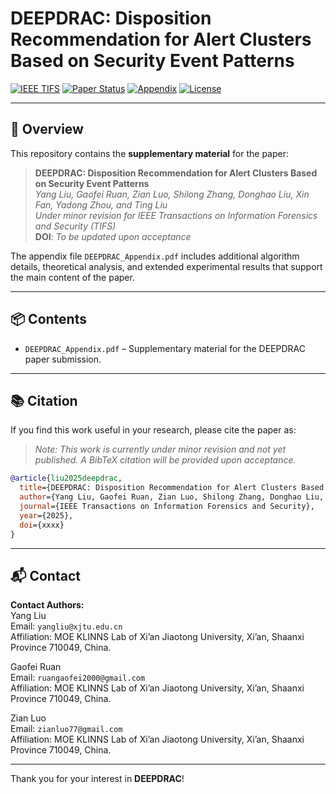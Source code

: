 <!-- # DEEPDRAC: Disposition Recommendation for Alert Clusters Based on Security Event Patterns

[![IEEE TIFS](https://img.shields.io/badge/Published%20in-IEEE%20TIFS-blue)](https://ieeexplore.ieee.org/)
[![Paper Status](https://img.shields.io/badge/Status-Published-brightgreen)]()
[![PDF](https://img.shields.io/badge/Appendix-PDF-red)](./DEEPDRAC_Appendix.pdf)
[![License](https://img.shields.io/badge/License-Academic%20Use-lightgrey)]()

---

## 📄 Overview

This repository contains the **appendix** for the paper:

> **DEEPDRAC: Disposition Recommendation for Alert Clusters Based on Security Event Patterns**  
> *Yang Liu, Member, IEEE, Gaofei Ruan, Zian Luo, Shilong Zhang, Donghao Liu, Xin Fan, Yadong Zhou, Member, IEEE, and Ting Liu, Member, IEEE*  
> *Published in IEEE Transactions on Information Forensics and Security (TIFS)*  
> **DOI**: `xxxx`

The appendix (`DEEPDRAC_Appendix.pdf`) provides additional experimental results, algorithmic details, and supplementary evaluations not included in the main paper.

---

## 📦 Contents

- `DEEPDRAC_Appendix.pdf` – Supplementary material supporting the TIFS publication.123
- `DEEPDRAC_Appendix_marked.pdf` - Supplementary material with new or modified content highlighted in blue, facilitating easy identification of recent changes or updates.

---

## 📚 Citation

If you find this work useful in your research, please cite the paper as:

```bibtex
@article{liu2025deepdrac,
  title={DEEPDRAC: Disposition Recommendation for Alert Clusters Based on Security Event Patterns},
  author={Liu, Yang and Ruan, Gaofei and Luo, Zian and Zhang, Shilong and Liu, Donghao and Fan, Xin and Zhou, Yadong and Liu, Ting},
  journal={IEEE Transactions on Information Forensics and Security},
  year={2025},
  doi={xxxx}
} -->
# DEEPDRAC: Disposition Recommendation for Alert Clusters Based on Security Event Patterns
[![IEEE TIFS](https://img.shields.io/badge/Target%20Journal-IEEE%20TIFS-blue)](https://signalprocessingsociety.org/publications-resources/ieee-transactions-information-forensics-and-security)
[![Paper Status](https://img.shields.io/badge/Status-Minor%20Revision-brightgreen)]()
[![Appendix](https://img.shields.io/badge/Supplementary-PDF-red)](./DEEPDRAC_Appendix.pdf)
[![License](https://img.shields.io/badge/License-Academic%20Use-lightgrey)]()

<!-- [![Status](https://img.shields.io/badge/Publication%20Status-Minor%20Revision-yellow)]() -->
<!-- [![IEEE TIFS](https://img.shields.io/badge/Target%20Journal-IEEE%20TIFS-blue)]() -->
---

## 📄 Overview

This repository contains the **supplementary material** for the paper:

> **DEEPDRAC: Disposition Recommendation for Alert Clusters Based on Security Event Patterns**  
> *Yang Liu, Gaofei Ruan, Zian Luo, Shilong Zhang, Donghao Liu, Xin Fan, Yadong Zhou, and Ting Liu*    
> *Under minor revision for IEEE Transactions on Information Forensics and Security (TIFS)*  
> **DOI**: *To be updated upon acceptance*

The appendix file `DEEPDRAC_Appendix.pdf` includes additional algorithm details, theoretical analysis, and extended experimental results that support the main content of the paper.

---

## 📦 Contents

- `DEEPDRAC_Appendix.pdf` – Supplementary material for the DEEPDRAC paper submission.

---

## 📚 Citation
If you find this work useful in your research, please cite the paper as:

> *Note: This work is currently under minor revision and not yet published. A BibTeX citation will be provided upon acceptance.*
```bibtex
@article{liu2025deepdrac,
  title={DEEPDRAC: Disposition Recommendation for Alert Clusters Based on Security Event Patterns},
  author={Yang Liu, Gaofei Ruan, Zian Luo, Shilong Zhang, Donghao Liu, Xin Fan, Yadong Zhou, and Ting Liu},
  journal={IEEE Transactions on Information Forensics and Security},
  year={2025},
  doi={xxxx}
}
```

---

## 📬 Contact

**Contact Authors:**  
Yang Liu  
Email: `yangliu@xjtu.edu.cn`  
Affiliation: MOE KLINNS Lab of Xi’an Jiaotong University, Xi’an, Shaanxi Province 710049, China.  

Gaofei Ruan  
Email: `ruangaofei2000@gmail.com`  
Affiliation: MOE KLINNS Lab of Xi’an Jiaotong University, Xi’an, Shaanxi Province 710049, China.

Zian Luo  
Email: `zianluo77@gmail.com`  
Affiliation: MOE KLINNS Lab of Xi’an Jiaotong University, Xi’an, Shaanxi Province 710049, China.

---

Thank you for your interest in **DEEPDRAC**!
